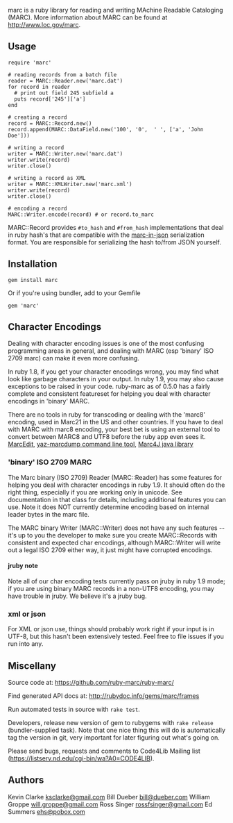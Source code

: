 marc is a ruby library for reading and writing MAchine Readable Cataloging
(MARC). More information about MARC can be found at <http://www.loc.gov/marc>.

## Usage 

    require 'marc'
  
    # reading records from a batch file
    reader = MARC::Reader.new('marc.dat')
    for record in reader
      # print out field 245 subfield a
      puts record['245']['a']
    end
  
    # creating a record 
    record = MARC::Record.new()
    record.append(MARC::DataField.new('100', '0',  ' ', ['a', 'John Doe']))
  
    # writing a record
    writer = MARC::Writer.new('marc.dat')
    writer.write(record)
    writer.close()
  
    # writing a record as XML
    writer = MARC::XMLWriter.new('marc.xml')
    writer.write(record)
    writer.close()
    
    # encoding a record
    MARC::Writer.encode(record) # or record.to_marc

MARC::Record provides `#to_hash` and `#from_hash` implementations that deal in ruby
hash's that are compatible with the 
[marc-in-json](http://dilettantes.code4lib.org/blog/2010/09/a-proposal-to-serialize-marc-in-json/)
serialization format. You are responsible for serializing the hash to/from JSON yourself. 

## Installation

    gem install marc

Or if you're using bundler, add to your Gemfile

    gem 'marc'
    
## Character Encodings

Dealing with character encoding issues is one of the most confusing programming areas in general, and dealing with MARC (esp 'binary' ISO 2709 marc) can make it even more confusing.   

In ruby 1.8, if you get your character encodings wrong, you may find what look like garbage characters in your output. In ruby 1.9, you may also cause exceptions to be raised in your code.  ruby-marc as of 0.5.0 has a fairly complete and consistent featureset for helping you deal with character encodings in 'binary' MARC.  

There are no tools in ruby for transcoding or dealing with the 'marc8' encoding, used in Marc21 in the US and other countries.  If you have to deal with MARC with marc8 encoding, your best bet is using an external tool to convert between MARC8 and UTF8 before the ruby app even sees it. [MarcEdit](http://people.oregonstate.edu/~reeset/marcedit/html/index.php), [yaz-marcdump command line tool](http://www.indexdata.com/yaz), [Marc4J java library](http://marc4j.tigris.org/)

### 'binary' ISO 2709 MARC

The Marc binary (ISO 2709) Reader (MARC::Reader) has some features for helping you deal with character encodings in ruby 1.9. It should often do the right thing, especially if you are working only in unicode. See documentation in that class for details, including additional features you can use.   Note it does NOT currently determine encoding based on internal leader bytes in the marc file.   

The MARC binary Writer (MARC::Writer) does not have any such features -- it's up to you the developer to make sure you create MARC::Records with consistent and expected char encodings, although MARC::Writer will write out a legal ISO 2709 either way, it just might have corrupted encodings.

#### jruby note

Note all of our char encoding tests currently pass on jruby in ruby 1.9 mode; if you are using binary MARC records in a non-UTF8 encoding, you may have trouble in jruby. We believe it's a jruby bug. 


### xml or json

For XML or json use, things should probably work right if your input is in UTF-8, but this hasn't been extensively tested. Feel free to file issues if you run into any. 
  
## Miscellany 

Source code at: https://github.com/ruby-marc/ruby-marc/

Find generated API docs at: http://rubydoc.info/gems/marc/frames

Run automated tests in source with `rake test`. 

Developers, release new version of gem to rubygems with `rake release` 
(bundler-supplied task). Note that one nice thing this will do is automatically
tag the version in git, very important for later figuring out what's going on.

Please send bugs, requests and comments to Code4Lib Mailing list (https://listserv.nd.edu/cgi-bin/wa?A0=CODE4LIB). 

## Authors

Kevin Clarke <ksclarke@gmail.com>
Bill Dueber <bill@dueber.com>
William Groppe <will.groppe@gmail.com>
Ross Singer <rossfsinger@gmail.com>
Ed Summers <ehs@pobox.com>

